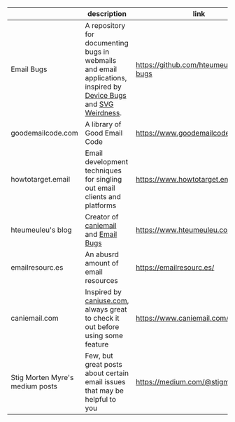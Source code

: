 |                   |   description    |        link          |
|-------------------|------------------|----------------------|
|    Email Bugs     | A repository for documenting bugs in webmails and email applications, inspired by [Device Bugs](https://github.com/scottjehl/Device-Bugs) and [SVG Weirdness](https://github.com/emilbjorklund/svg-weirdness). | https://github.com/hteumeuleu/email-bugs |
| goodemailcode.com | A library of Good Email Code | https://www.goodemailcode.com/ |
| howtotarget.email | Email development techniques for singling out email clients and platforms | https://www.howtotarget.email/ |
| hteumeuleu's blog | Creator of [caniemail](https://www.caniemail.com/) and [Email Bugs](https://github.com/hteumeuleu/email-bugs) | https://www.hteumeuleu.com/blog/ | 
| emailresourc.es | An abusrd amount of email resources | https://emailresourc.es/ | 
| caniemail.com | Inspired by [caniuse.com](https://caniuse.com/), always great to check it out before using some feature | https://www.caniemail.com/ |
| Stig Morten Myre's medium posts | Few, but great posts about certain email issues that may be helpful to you | https://medium.com/@stigm |
